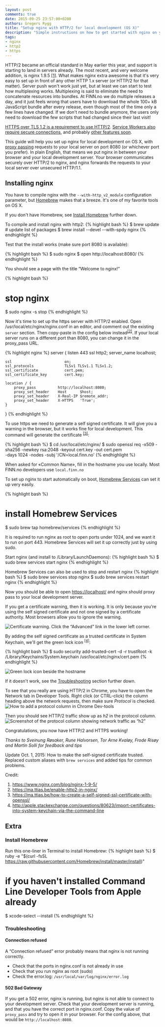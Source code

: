 ```yaml
---
layout: post
comments: true
date: 2015-09-25 23:57:00+0200
authors: Gregers Rygg
title: "Setup nginx with HTTP/2 for local development (OS X)"
description: "Simple instructions on how to get started with nginx on your local developement computer"
tags:
- nginx
- http2
- https
---
```

HTTP/2 became an official standard in May earlier this year, and support is starting to land in servers already. The most recent, and very welcome addition, is nginx 1.9.5 [[1]](https://www.nginx.com/blog/nginx-1-9-5/). What makes nginx extra awesome is that it's very easy to set up in front of any other HTTP 1.x server (or HTTP/2 for that matter). Server push won't work just yet, but at least we can start to test how multiplexing works. Multiplexing is said to eliminate the need to concatenate resources into bundles. At FINN.no we do multiple releases a day, and it just feels wrong that users have to download the whole 100+ kB JavaScript bundle after every release, even though most of the time only a few lines have changed. If we don't need to bundle anymore, the users only need to download the few scripts that had changed since their last visit!

[HTTPS over TLS 1.2 is a requirement to use HTTP/2](https://http2.github.io/http2-spec/#TLSUsage). [Service Workers also require secure connections](http://www.w3.org/TR/service-workers/#security-considerations), and probably [other features soon](https://w3c.github.io/webappsec/specs/powerfulfeatures/).

This guide will help you set up nginx for local development on OS X, with [proxy passing](https://www.nginx.com/resources/admin-guide/reverse-proxy/) requests to your local server on port 8080 (or whichever port you prefer). In plain English, that means we put nginx in between your browser and your local development server. Your browser communicates securely over HTTP/2 to nginx, and nginx forwards the requests to your local server over unsecured HTTP/1.1.

## Installing nginx

You have to compile nginx with the `--with-http_v2_module` configuration parameter, but [Homebrew](http://brew.sh/) makes that a breeze. It's one of my favorite tools on OS X.

If you don't have Homebrew, see [Install Homebrew](#install-homebrew) further down.

To compile and install nginx with http2:
{% highlight bash %}
$ brew update   # update list of packages
$ brew install --devel --with-spdy nginx
{% endhighlight %}

Test that the install works (make sure port 8080 is available):

{% highlight bash %}
$ sudo nginx
$ open http://localhost:8080/
{% endhighlight %}

You should see a page with the title “Welcome to nginx!”

{% highlight bash %}
# stop nginx
$ sudo nginx -s stop
{% endhighlight %}

Now it's time to set up the https server with HTTP/2 enabled. Open /usr/local/etc/nginx/nginx.conf in an editor, and comment out the existing `server` section. Then copy-paste in the config below instead<sup>[[2]](https://ma.ttias.be/enable-http2-in-nginx/)</sup>. If your local server runs on a different port than 8080, you can change it in the proxy_pass URL.

{% highlight nginx %}
server {
    listen                     443 ssl http2;
    server_name                localhost;

    ssl                        on;
    ssl_protocols              TLSv1 TLSv1.1 TLSv1.2;
    ssl_certificate            cert.pem;
    ssl_certificate_key        cert.key;

    location / {
        proxy_pass          http://localhost:8080;
        proxy_set_header    Host      $host;
        proxy_set_header    X-Real-IP $remote_addr;
        proxy_set_header    X-HTTPS   'True';
    }
}
{% endhighlight %}

To use https we need to generate a self signed certificate. It will give you a warning in the browser, but it works fine for local development. This command will generate the certificate <sup>[[3]](https://ma.ttias.be/how-to-create-a-self-signed-ssl-certificate-with-openssl/)</sup>:

{% highlight bash %}
$ cd /usr/local/etc/nginx/
$ sudo openssl req -x509 -sha256 -newkey rsa:2048 -keyout cert.key -out cert.pem \
   -days 1024 -nodes -subj '/CN=local.finn.no'
{% endhighlight %}

When asked for «Common Name», fill in the hostname you use locally. Most FINN.no developers use `local.finn.no`

To set up nginx to start automatically on boot, [Homebrew Services](https://github.com/Homebrew/homebrew-services) can set it up very easily.

{% highlight bash %}
# install Homebrew Services
$ sudo brew tap homebrew/services
{% endhighlight %}

It is required to run nginx as root to open ports under 1024, and we want it to run on port 443. Homebrew Services will set it up correctly just by using sudo.

Start nginx (and install to /Library/LaunchDaemons):
{% highlight bash %}
$ sudo brew services start nginx
{% endhighlight %}

Homebrew Services can also be used to stop and restart nginx
{% highlight bash %}
$ sudo brew services stop nginx
$ sudo brew services restart nginx
{% endhighlight %}

Now you should be able to open [https://localhost/](https://localhost/) and nginx should proxy pass to your local development server.

If you get a certificate warning, then it is working. It is only because you're using the self signed certificate and not one signed by a certificate authority. Most browsers allow you to ignore the warning.

![Certificate warning. Click the “Advanced” link in the lower left corner.](/images/2015-09-25-setup-nginx-with-http2-for-local-development/chrome-cert-warn-1.png)

By adding the self signed certificate as a trusted certificate in System Keychain, we'll get the green lock icon <sup>[[4]](http://apple.stackexchange.com/questions/80623/import-certificates-into-system-keychain-via-the-command-line)</sup>:

{% highlight bash %}
$ sudo security add-trusted-cert -d -r trustRoot -k /Library/Keychains/System.keychain /usr/local/etc/nginx/cert.pem
{% endhighlight %}

![Green lock icon beside the hostname](/images/2015-09-25-setup-nginx-with-http2-for-local-development/chrome-green-lock.png "Yes, I do like tabs 🙈")

If it doesn't work, see the [Troubleshooting](#troubleshooting) section further down.

To see that you really are using HTTP/2 in Chrome, you have to open the Network tab in Developer Tools. Right click (or CTRL-click) the column heading above the network requests, then make sure *Protocol* is checked.
![How to add a protocol column in Chrome Dev-tools](/images/2015-09-25-setup-nginx-with-http2-for-local-development/chrome-show-protocol.png)

Then you should see HTTP/2 traffic show up as *h2* in the protocol column.
![Screenshot of the protocol column showing network traffic as “h2”](/images/2015-09-25-setup-nginx-with-http2-for-local-development/chrome-protocol-column.png)

Congratulations, you now have HTTP/2 and HTTPS working!

*Thanks to Sveinung Røsaker, Rune Halvorsen, Tor Arne Kvaløy, Frode Risøy and Martin Solli for feedback and tips*

Update Oct. 1, 2015: How to make the self-signed certificate trusted. Replaced custom aliases with `brew services` and added tips for common problems.

Credit:
1. <https://www.nginx.com/blog/nginx-1-9-5/>
2. <https://ma.ttias.be/enable-http2-in-nginx/>
3. <https://ma.ttias.be/how-to-create-a-self-signed-ssl-certificate-with-openssl/>
4. <http://apple.stackexchange.com/questions/80623/import-certificates-into-system-keychain-via-the-command-line>


## Extra

### Install Homebrew

Run this one-liner in Terminal to install Homebrew:
{% highlight bash %}
$ ruby -e "$(curl -fsSL https://raw.githubusercontent.com/Homebrew/install/master/install)"

# if you haven't installed Command Line Developer Tools from Apple already
$ xcode-select --install
{% endhighlight %}

### Troubleshooting

#### Connection refused
A “Connection refused” error probably means that nginx is not running correctly.

* Check that the ports in nginx.conf is not already in use
* Check that you run nginx as root (sudo)
* Check the error.log: `/usr/local/var/log/nginx/error.log`

#### 502 Bad Gateway
If you get a 502 error, nginx is running, but nginx is not able to connect to your development server. Check that your development server is running, and that you have the correct port in nginx.conf. Copy the value of `proxy_pass` and try to open it in your browser. For the config above, that would be `http://localhost:8080`.
